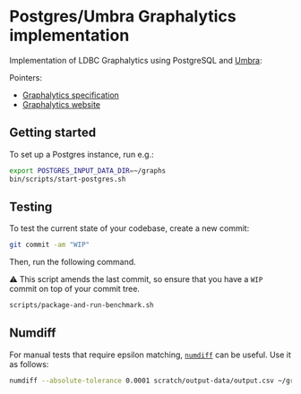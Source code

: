# Postgres/Umbra Graphalytics implementation

Implementation of LDBC Graphalytics using PostgreSQL and [Umbra](https://umbra-db.com/):

Pointers:

* [Graphalytics specification](https://ldbcouncil.org/ldbc_graphalytics_docs/graphalytics_spec.pdf)
* [Graphalytics website](https://ldbcouncil.org/benchmarks/graphalytics/)

## Getting started

To set up a Postgres instance, run e.g.:

```bash
export POSTGRES_INPUT_DATA_DIR=~/graphs
bin/scripts/start-postgres.sh
```

## Testing

To test the current state of your codebase, create a new commit:

```bash
git commit -am "WIP"
```

Then, run the following command.

:warning: This script amends the last commit, so ensure that you have a `WIP` commit on top of your commit tree.

```bash
scripts/package-and-run-benchmark.sh
```

## Numdiff

For manual tests that require epsilon matching, [`numdiff`](https://www.nongnu.org/numdiff/) can be useful. Use it as follows:

```bash
numdiff --absolute-tolerance 0.0001 scratch/output-data/output.csv ~/graphs/pr-directed-test-PR
```


